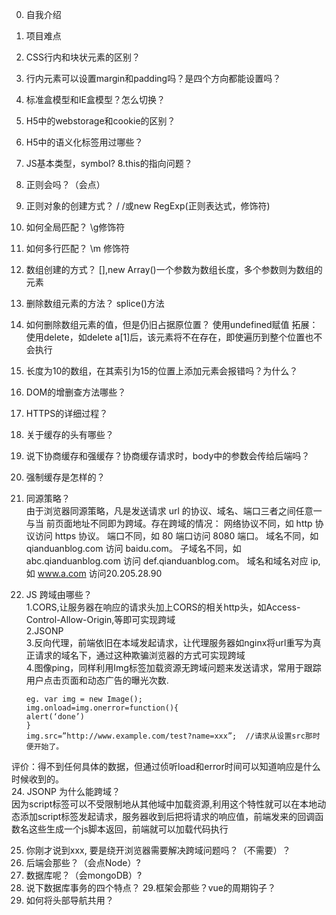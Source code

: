 0. 自我介绍 
1. 项目难点 
2. CSS行内和块状元素的区别？ 
3. 行内元素可以设置margin和padding吗？是四个方向都能设置吗？ 
4. 标准盒模型和IE盒模型？怎么切换？ 
5. H5中的webstorage和cookie的区别？ 
6. H5中的语义化标签用过哪些？ 
7. JS基本类型，symbol? 
8.this的指向问题？ 
9. 正则会吗？（会点） 
10. 正则对象的创建方式？
/ /或new RegExp(正则表达式，修饰符) 
11. 如何全局匹配？ 
\g修饰符
12. 如何多行匹配？ 
\m 修饰符
13. 数组创建的方式？ 
	[],new Array()一个参数为数组长度，多个参数则为数组的元素
14. 删除数组元素的方法？ 
	splice()方法
15. 如何删除数组元素的值，但是仍旧占据原位置？ 
	使用undefined赋值
    拓展：使用delete，如delete a[1]后，该元素将不在存在，即使遍历到整个位置也不会执行
16. 长度为10的数组，在其索引为15的位置上添加元素会报错吗？为什么？ 
17. DOM的增删查方法哪些？ 
18. HTTPS的详细过程？ 
19. 关于缓存的头有哪些？ 
20. 说下协商缓存和强缓存？协商缓存请求时，body中的参数会传给后端吗？ 
21. 强制缓存是怎样的？ 
22. 同源策略？   
由于浏览器同源策略，凡是发送请求 url 的协议、域名、端口三者之间任意一与当 前页面地址不同即为跨域。存在跨域的情况： 网络协议不同，如 http 协议访问 https 协议。 端口不同，如 80 端口访问 8080 端口。 域名不同，如 qianduanblog.com 访问 baidu.com。 子域名不同，如 abc.qianduanblog.com 访问 def.qianduanblog.com。 域名和域名对应 ip,如 www.a.com 访问20.205.28.90
23. JS 跨域由哪些？   
1.CORS,让服务器在响应的请求头加上CORS的相关http头，如Access-Control-Allow-Origin,等即可实现跨域  
2.JSONP  
3.反向代理，前端依旧在本域发起请求，让代理服务器如nginx将url重写为真正请求的域名下，通过这种欺骗浏览器的方式可实现跨域  
4.图像ping，同样利用Img标签加载资源无跨域问题来发送请求，常用于跟踪用户点击页面和动态广告的曝光次数.  

        eg. var img = new Image();
    	img.onload=img.onerror=function(){
    	alert(‘done’)
    	}
    	img.src=”http://www.example.com/test?name=xxx”;  //请求从设置src那时便开始了。


评价：得不到任何具体的数据，但通过侦听load和error时间可以知道响应是什么时候收到的。  
24. JSONP 为什么能跨域？   
  因为script标签可以不受限制地从其他域中加载资源,利用这个特性就可以在本地动态添加script标签发起请求，服务器收到后把将请求的响应值，前端发来的回调函数名这些生成一个js脚本返回，前端就可以加载代码执行  

25. 你刚才说到xxx, 要是绕开浏览器需要解决跨域问题吗？（不需要）？ 
26. 后端会那些？（会点Node）? 
27. 数据库呢？（会mongoDB）? 
28. 说下数据库事务的四个特点？ 
29.框架会那些？vue的周期钩子？ 
30. 如何将头部导航共用？ 

